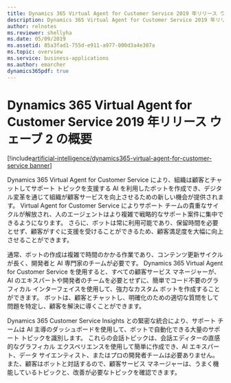 ```yaml
---
title: Dynamics 365 Virtual Agent for Customer Service 2019 年リリース ウェーブ 2 の概要
description: Dynamics 365 Virtual Agent for Customer Service 2019 年リリース ウェーブ 2 の概要
author: relnotes
ms.reviewer: shellyha
ms.date: 05/09/2019
ms.assetid: 85a3fad1-755d-e911-a977-000d3a4e307a
ms.topic: overview
ms.service: business-applications
ms.author: emarcher
dynamics365pdf: true
---
```


# Dynamics 365 Virtual Agent for Customer Service 2019 年リリース ウェーブ 2 の概要
[!include[artificial-intelligence/dynamics365-virtual-agent-for-customer-service banner](../includes/artificial-intelligence/dynamics365-virtual-agent-for-customer-service.md)]

Dynamics 365 Virtual Agent for Customer Service により、組織は顧客とチャットしてサポート トピックを支援する AI を利用したボットを作成でき、デジタル変革を通じて組織が顧客サービスを向上させるための新しい機会が提供されます。 Virtual Agent for Customer Service によりサポート チームの貴重なサイクルが解放され、人のエージェントはより複雑で戦略的なサポート案件に集中できるようになります。 さらに、ボットは常に利用可能であり、保留時間を必要とせず、顧客がすぐに支援を受けることができるため、顧客満足度を大幅に向上させることができます。

通常、ボットの作成は複雑で時間のかかる作業であり、コンテンツ更新サイクルが長く、開発者と AI 専門家のチームが必要です。  Dynamics 365 Virtual Agent for Customer Service を使用すると、すべての顧客サービス マネージャーが、AI のエキスパートや開発者のチームを必要とせずに、簡単でコード不要のグラフィカル インターフェイスを使用して、強力なカスタム ボットを作成することができます。 ボットは、顧客とチャットし、明確化のための適切な質問をして問題を特定し、顧客を解決に導くことができます。

Dynamics 365 Customer Service Insights との緊密な統合により、サポート チームは AI 主導のダッシュボードを使用して、ボットで自動化できる大量のサポート トピックを識別します。 これらの会話トピックは、会話エディターの直感的なグラフィカル エクスペリエンスを使用して簡単に作成でき、AI エキスパート、データ サイエンティスト、またはプロの開発者チームは必要ありません。 また、顧客はボットと対話するので、顧客サービス マネージャーは、うまく機能しているトピックと、改善が必要なトピックを確認できます。
